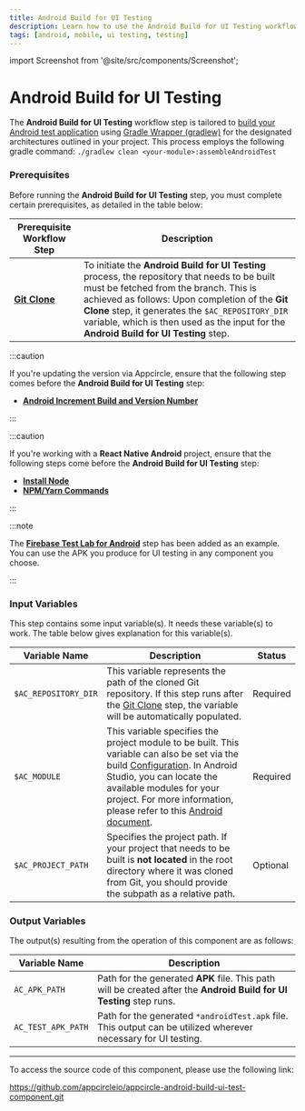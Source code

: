 ```yaml
---
title: Android Build for UI Testing
description: Learn how to use the Android Build for UI Testing workflow step in Appcircle
tags: [android, mobile, ui testing, testing]
---
```


import Screenshot from '@site/src/components/Screenshot';

# Android Build for UI Testing

The **Android Build for UI Testing** workflow step is tailored to [build your Android test application](https://developer.android.com/training/testing/instrumented-tests) using [Gradle Wrapper (gradlew)](https://docs.gradle.org/current/userguide/gradle_wrapper.html) for the designated architectures outlined in your project. This process employs the following gradle command: `./gradlew clean <your-module>:assembleAndroidTest`

### Prerequisites

Before running the **Android Build for UI Testing** step, you must complete certain prerequisites, as detailed in the table below:

| Prerequisite Workflow Step                                                            | Description                                                                                                                                                                                                                                                                                                                            |
| ------------------------------------------------------------------------------------- | -------------------------------------------------------------------------------------------------------------------------------------------------------------------------------------------------------------------------------------------------------------------------------------------------------------------------------------- |
| [**Git Clone**](/workflows/common-workflow-steps/git-clone) | To initiate the **Android Build for UI Testing** process, the repository that needs to be built must be fetched from the branch. This is achieved as follows: Upon completion of the **Git Clone** step, it generates the `$AC_REPOSITORY_DIR` variable, which is then used as the input for the **Android Build for UI Testing** step. |

:::caution

If you're updating the version via Appcircle, ensure that the following step comes before the **Android Build for UI Testing** step:

- [**Android Increment Build and Version Number**](/workflows/android-specific-workflow-steps/increment-build-and-version-number)

:::

:::caution

If you're working with a **React Native Android** project, ensure that the following steps come before the **Android Build for UI Testing** step:

- [**Install Node**](/workflows/react-native-specific-workflow-steps/node-install)
- [**NPM/Yarn Commands**](/workflows/react-native-specific-workflow-steps/npm-yarn-commands)

:::

<Screenshot url='https://cdn.appcircle.io/docs/assets/android-workflow-components-android-build-for-ui-testing_1.png'/>

:::note

The **[Firebase Test Lab for Android](/workflows/android-specific-workflow-steps/firebase-test-lab)** step has been added as an example. You can use the APK you produce for UI testing in any component you choose.

:::

### Input Variables

This step contains some input variable(s). It needs these variable(s) to work. The table below gives explanation for this variable(s).

<Screenshot url='https://cdn.appcircle.io/docs/assets/android-workflow-components-android-build-for-ui-testing_2.png' alt="image2" />

| Variable Name        | Description                                                                                                                                                                                                                                                                                                                                                                                         | Status   |
| -------------------- |-----------------------------------------------------------------------------------------------------------------------------------------------------------------------------------------------------------------------------------------------------------------------------------------------------------------------------------------------------------------------------------------------------| -------- |
| `$AC_REPOSITORY_DIR` | This variable represents the path of the cloned Git repository. If this step runs after the [Git Clone](/workflows/common-workflow-steps/git-clone) step, the variable will be automatically populated.                                                                                                                                                                                             | Required |
| `$AC_MODULE`         | This variable specifies the project module to be built. This variable can also be set via the build [Configuration](/build/build-process-management/configurations#build-configuration). In Android Studio, you can locate the available modules for your project. For more information, please refer to this [Android document](https://developer.android.com/studio/projects#ApplicationModules). | Required |
| `$AC_PROJECT_PATH`   | Specifies the project path. If your project that needs to be built is **not located** in the root directory where it was cloned from Git, you should provide the subpath as a relative path.                                                                                                                                                                                                        | Optional |

### Output Variables

The output(s) resulting from the operation of this component are as follows:

| Variable Name       | Description                                                                                                          |
| ------------------- | -------------------------------------------------------------------------------------------------------------------- |
| `AC_APK_PATH`      | Path for the generated **APK** file. This path will be created after the **Android Build for UI Testing** step runs. |
| `AC_TEST_APK_PATH` | Path for the generated `*androidTest.apk` file. This output can be utilized wherever necessary for UI testing.       |

---

To access the source code of this component, please use the following link:

https://github.com/appcircleio/appcircle-android-build-ui-test-component.git
